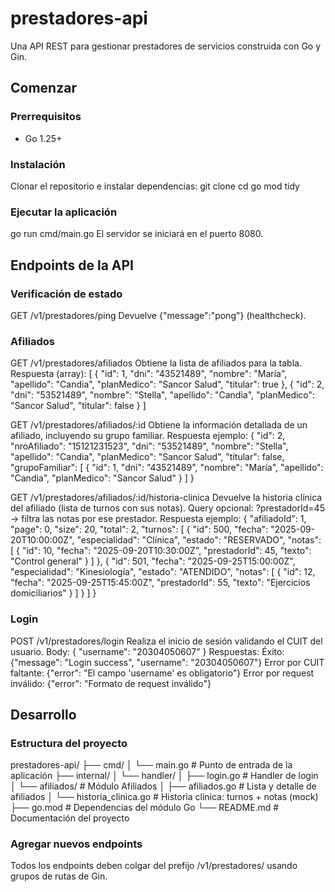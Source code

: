 # prestadores-api

Una API REST para gestionar prestadores de servicios construida con Go y Gin.

## Comenzar

### Prerrequisitos
- Go 1.25+

### Instalación
Clonar el repositorio e instalar dependencias:
git clone <repository-url>
cd <yourFolderProject>
go mod tidy

### Ejecutar la aplicación
go run cmd/main.go
El servidor se iniciará en el puerto 8080.

## Endpoints de la API

### Verificación de estado
GET /v1/prestadores/ping
Devuelve {"message":"pong"} (healthcheck).

### Afiliados
GET /v1/prestadores/afiliados
Obtiene la lista de afiliados para la tabla.
Respuesta (array):
[
    { "id": 1, "dni": "43521489", "nombre": "María", "apellido": "Candia", "planMedico": "Sancor Salud", "titular": true },
    { "id": 2, "dni": "53521489", "nombre": "Stella", "apellido": "Candia", "planMedico": "Sancor Salud", "titular": false }
]

GET /v1/prestadores/afiliados/:id
Obtiene la información detallada de un afiliado, incluyendo su grupo familiar.
Respuesta ejemplo:
{
    "id": 2,
    "nroAfiliado": "15121231523",
    "dni": "53521489",
    "nombre": "Stella",
    "apellido": "Candia",
    "planMedico": "Sancor Salud",
    "titular": false,
    "grupoFamiliar": [
        {
        "id": 1,
        "dni": "43521489",
        "nombre": "María",
        "apellido": "Candia",
        "planMedico": "Sancor Salud"
        }
    ]
}

GET /v1/prestadores/afiliados/:id/historia-clinica
Devuelve la historia clínica del afiliado (lista de turnos con sus notas).
Query opcional: ?prestadorId=45 → filtra las notas por ese prestador.
Respuesta ejemplo:
{
    "afiliadoId": 1,
    "page": 0,
    "size": 20,
    "total": 2,
    "turnos": [
        {
            "id": 500,
            "fecha": "2025-09-20T10:00:00Z",
            "especialidad": "Clínica",
            "estado": "RESERVADO",
            "notas": [
                { "id": 10, "fecha": "2025-09-20T10:30:00Z", "prestadorId": 45, "texto": "Control general" }
            ]
        },
        {
            "id": 501,
            "fecha": "2025-09-25T15:00:00Z",
            "especialidad": "Kinesiología",
            "estado": "ATENDIDO",
            "notas": [
                { "id": 12, "fecha": "2025-09-25T15:45:00Z", "prestadorId": 55, "texto": "Ejercicios domiciliarios" }
            ]
        }
    ]
}

### Login
POST /v1/prestadores/login
Realiza el inicio de sesión validando el CUIT del usuario.
Body:
{ 
    "username": "20304050607" 
}
Respuestas:
Éxito: {"message": "Login success", "username": "20304050607"}
Error por CUIT faltante: {"error": "El campo 'username' es obligatorio"}
Error por request inválido: {"error": "Formato de request inválido"}

  
## Desarrollo

### Estructura del proyecto
prestadores-api/
├── cmd/
│   └── main.go                      # Punto de entrada de la aplicación
├── internal/
│   └── handler/
│       ├── login.go                 # Handler de login
│       └── afiliados/               # Módulo Afiliados
│           ├── afiliados.go         # Lista y detalle de afiliados
│           └── historia_clinica.go  # Historia clínica: turnos + notas (mock)
├── go.mod                           # Dependencias del módulo Go
└── README.md                        # Documentación del proyecto

### Agregar nuevos endpoints
Todos los endpoints deben colgar del prefijo /v1/prestadores/ usando grupos de rutas de Gin.